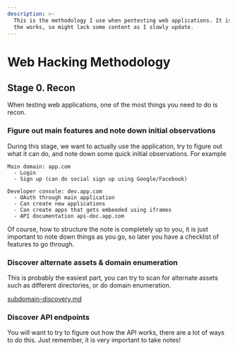 ```yaml
---
description: >-
  This is the methodology I use when pentesting web applications. It is still in
  the works, so might lack some content as I slowly update.
---
```


# Web Hacking Methodology

## Stage 0. Recon

When testing web applications, one of the most things you need to do is recon.

### Figure out main features and note down initial observations

During this stage, we want to actually use the application, try to figure out what it can do, and note down some quick initial observations. For example

```
Main domain: app.com
  - Login
  - Sign up (can do social sign up using Google/Facebook)

Developer console: dev.app.com
  - OAuth through main application
  - Can create new applications
  - Can create apps that gets embeeded using iframes
  - API documentation api-doc.app.com
```

Of course, how to structure the note is completely up to you, it is just important to note down things as you go, so later you have a checklist of features to go through.

### Discover alternate assets & domain enumeration

This is probably the easiest part, you can try to scan for alternate assets such as different directories, or do domain enumeration.

[subdomain-discovery.md](web-app-recon/subdomain-discovery.md "mention")

### Discover API endpoints

You will want to try to figure out how the API works, there are a lot of ways to do this. Just remember, it is very important to take notes!
